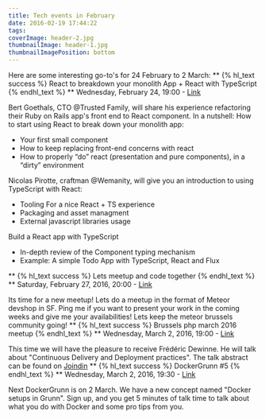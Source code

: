 ```yaml
---
title: Tech events in February
date: 2016-02-19 17:44:22
tags:
coverImage: header-2.jpg
thumbnailImage: header-1.jpg
thumbnailImagePosition: bottom
---
```

Here are some interesting go-to's for 24 February to 2 March:<!-- more -->
**
{% hl_text success %}
React to breakdown your monolith App + React with TypeScript
{% endhl_text %}
**
Wednesday, February 24, 19:00 - [Link](http://www.meetup.com/ReactJS-Belgium/events/228726810/)

Bert Goethals, CTO @Trusted Family, will share his experience refactoring their Ruby on Rails app's front end to React component. In a nutshell: 
How to start using React to break down your monolith app:
- Your first small component
- How to keep replacing front-end concerns with react
- How to properly “do” react (presentation and pure components), in a “dirty” environment 

Nicolas Pirotte, craftman @Wemanity, will give you an introduction to using TypeScript with React:
- Tooling For a nice React + TS experience 
- Packaging and asset managment
- External javascript libraries usage

Build a React app with TypeScript
- In-depth review of the Component typing mechanism
- Example: A simple Todo App with TypeScript, React and Flux

**
{% hl_text success %}
Lets meetup and code together
{% endhl_text %}
**
Saturday, February 27, 2016, 20:00 - [Link](http://www.meetup.com/Le-Wagon-Brussels-Coding-Station/events/228801418/)

Its time for a new meetup! Lets do a meetup in the format of Meteor devshop in SF. Ping me if you want to present your work in the coming weeks and give me your availabilities! Lets keep the meteor brussels community going!
**
{% hl_text success %}
Brussels php march 2016 meetup
{% endhl_text %}
**
Wednesday, March 2, 2016, 19:00 - [Link](http://www.meetup.com/BrusselsPHP/events/228637387/)

This time we will have the pleasure to receive Frédéric Dewinne. He will talk about "Continuous Delivery and Deployment practices". The talk abstract can be found on [Joindin](http://www.meetup.com/BrusselsPHP/events/228637387/)
**
{% hl_text success %}
DockerGrunn #5
{% endhl_text %}
**
Wednesday, March 2, 2016, 19:30 - [Link](http://www.meetup.com/DockerGrunn/events/228772460/)

Next DockerGrunn is on 2 March. We have a new concept named "Docker setups in Grunn". Sign up, and you get 5 minutes of talk time to talk about what you do with Docker and some pro tips from you.